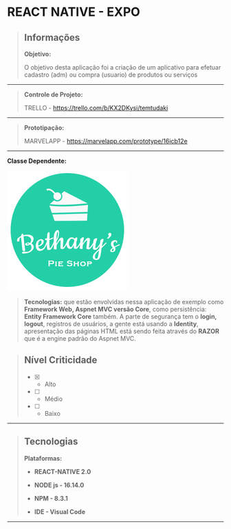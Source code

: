 # REACT NATIVE - EXPO 

> ## Informações
>
> **Objetivo:**     
>
> O objetivo desta aplicação foi a criação de um aplicativo para efetuar cadastro (adm) ou compra (usuario) de produtos ou serviços 
---
> **Controle de Projeto:**     
>
> TRELLO -  https://trello.com/b/KX2DKysi/temtudaki
---
> **Prototipação:**     
>
> MARVELAPP -  https://marvelapp.com/prototype/16icb12e
---
**Classe Dependente:** 

<img src="https://github.com/abruno36/BethanysPieShop-MVC/blob/master/BethanysPieShop/wwwroot/Images/bethanylogo.png" alt="Logo Bethany"/>

> **Tecnologias:** que estão envolvidas nessa aplicação de exemplo como **Framework Web, Aspnet MVC versão Core**, como persistência: **Entity Framework Core** também. A parte de segurança tem o **login, logout**, registros de usuários, a gente está usando a **Identity**, apresentação das páginas HTML está sendo feita através do **RAZOR** que é a engine padrão do Aspnet MVC.

>
> ## Nível Criticidade
> - [x] - Alto  
> - [ ] - Médio  
> - [ ] - Baixo  
>  
---

> ## Tecnologias
>
> **Plataformas:**  
> - **REACT-NATIVE 2.0**  
>
> - **NODE js - 16.14.0**
>
> - **NPM - 8.3.1**
>
> - **IDE - Visual Code**
>
---








